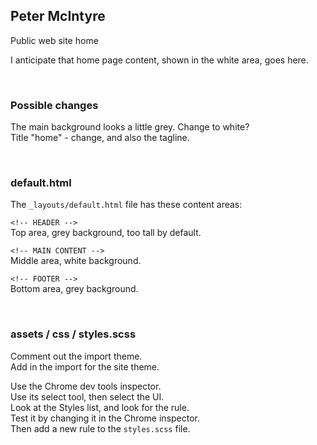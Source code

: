 ## Peter McIntyre
Public web site home

I anticipate that home page content, shown in the white area, goes here.

<br>

### Possible changes

The main background looks a little grey. Change to white?  
Title "home" - change, and also the tagline.  

<br>

### default.html

The `_layouts/default.html` file has these content areas:

`<!-- HEADER -->`  
Top area, grey background, too tall by default. 

`<!-- MAIN CONTENT -->`  
Middle area, white background. 

`<!-- FOOTER -->`  
Bottom area, grey background. 

<br>

### assets / css / styles.scss

Comment out the import theme.  
Add in the import for the site theme.  

Use the Chrome dev tools inspector.  
Use its select tool, then select the UI.  
Look at the Styles list, and look for the rule.  
Test it by changing it in the Chrome inspector.  
Then add a new rule to the `styles.scss` file.  

<br>
